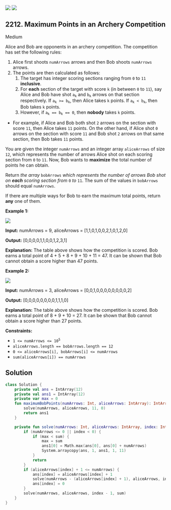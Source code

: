 [![](https://img.shields.io/github/stars/javadev/LeetCode-in-Kotlin?label=Stars&style=flat-square)](https://github.com/javadev/LeetCode-in-Kotlin)
[![](https://img.shields.io/github/forks/javadev/LeetCode-in-Kotlin?label=Fork%20me%20on%20GitHub%20&style=flat-square)](https://github.com/javadev/LeetCode-in-Kotlin/fork)

## 2212\. Maximum Points in an Archery Competition

Medium

Alice and Bob are opponents in an archery competition. The competition has set the following rules:

1.  Alice first shoots `numArrows` arrows and then Bob shoots `numArrows` arrows.
2.  The points are then calculated as follows:
    1.  The target has integer scoring sections ranging from `0` to `11` **inclusive**.
    2.  For **each** section of the target with score `k` (in between `0` to `11`), say Alice and Bob have shot <code>a<sub>k</sub></code> and <code>b<sub>k</sub></code> arrows on that section respectively. If <code>a<sub>k</sub> >= b<sub>k</sub></code>, then Alice takes `k` points. If <code>a<sub>k</sub> < b<sub>k</sub></code>, then Bob takes `k` points.
    3.  However, if <code>a<sub>k</sub> == b<sub>k</sub> == 0</code>, then **nobody** takes `k` points.

*   For example, if Alice and Bob both shot `2` arrows on the section with score `11`, then Alice takes `11` points. On the other hand, if Alice shot `0` arrows on the section with score `11` and Bob shot `2` arrows on that same section, then Bob takes `11` points.


You are given the integer `numArrows` and an integer array `aliceArrows` of size `12`, which represents the number of arrows Alice shot on each scoring section from `0` to `11`. Now, Bob wants to **maximize** the total number of points he can obtain.

Return _the array_ `bobArrows` _which represents the number of arrows Bob shot on **each** scoring section from_ `0` _to_ `11`. The sum of the values in `bobArrows` should equal `numArrows`.

If there are multiple ways for Bob to earn the maximum total points, return **any** one of them.

**Example 1:**

![](https://assets.leetcode.com/uploads/2022/02/24/ex1.jpg)

**Input:** numArrows = 9, aliceArrows = [1,1,0,1,0,0,2,1,0,1,2,0]

**Output:** [0,0,0,0,1,1,0,0,1,2,3,1]

**Explanation:** The table above shows how the competition is scored. Bob earns a total point of 4 + 5 + 8 + 9 + 10 + 11 = 47. It can be shown that Bob cannot obtain a score higher than 47 points.

**Example 2:**

![](https://assets.leetcode.com/uploads/2022/02/24/ex2new.jpg)

**Input:** numArrows = 3, aliceArrows = [0,0,1,0,0,0,0,0,0,0,0,2]

**Output:** [0,0,0,0,0,0,0,0,1,1,1,0]

**Explanation:** The table above shows how the competition is scored. Bob earns a total point of 8 + 9 + 10 = 27. It can be shown that Bob cannot obtain a score higher than 27 points.

**Constraints:**

*   <code>1 <= numArrows <= 10<sup>5</sup></code>
*   `aliceArrows.length == bobArrows.length == 12`
*   `0 <= aliceArrows[i], bobArrows[i] <= numArrows`
*   `sum(aliceArrows[i]) == numArrows`

## Solution

```kotlin
class Solution {
    private val ans = IntArray(12)
    private val ans1 = IntArray(12)
    private var max = 0
    fun maximumBobPoints(numArrows: Int, aliceArrows: IntArray): IntArray {
        solve(numArrows, aliceArrows, 11, 0)
        return ans1
    }

    private fun solve(numArrows: Int, aliceArrows: IntArray, index: Int, sum: Int) {
        if (numArrows <= 0 || index < 0) {
            if (max < sum) {
                max = sum
                ans1[0] = Math.max(ans[0], ans[0] + numArrows)
                System.arraycopy(ans, 1, ans1, 1, 11)
            }
            return
        }
        if (aliceArrows[index] + 1 <= numArrows) {
            ans[index] = aliceArrows[index] + 1
            solve(numArrows - (aliceArrows[index] + 1), aliceArrows, index - 1, sum + index)
            ans[index] = 0
        }
        solve(numArrows, aliceArrows, index - 1, sum)
    }
}
```